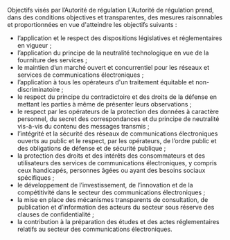 Objectifs visés par l’Autorité de régulation
L’Autorité de régulation prend, dans des conditions objectives et transparentes, des mesures raisonnables et proportionnées en vue d'atteindre les objectifs suivants :
- l’application et le respect des dispositions législatives et réglementaires en vigueur ;
- l’application du principe de la neutralité technologique en vue de la fourniture des services ;
- le maintien d’un marché ouvert et concurrentiel pour les réseaux et services de communications électroniques ;
- l’application à tous les opérateurs d'un traitement équitable et non-discriminatoire ;
- le respect du principe du contradictoire et des droits de la défense en mettant les parties à même de présenter leurs observations ;
- le respect par les opérateurs de la protection des données à caractère personnel, du secret des correspondances et du principe de neutralité vis-à-vis du contenu des messages transmis ;
- l’intégrité et la sécurité des réseaux de communications électroniques ouverts au public et le respect, par les opérateurs, de l’ordre public et des obligations de défense et de sécurité publique ;
- la protection des droits et des intérêts des consommateurs et des utilisateurs des services de communications électroniques, y compris ceux handicapés, personnes âgées ou ayant des besoins sociaux spécifiques ;
- le développement de l’investissement, de l’innovation et de la compétitivité dans le secteur des communications électroniques ;
- la mise en place des mécanismes transparents de consultation, de publication et d’information des acteurs du secteur sous réserve des clauses de confidentialité ;
- la contribution à la préparation des études et des actes réglementaires relatifs au secteur des communications électroniques.